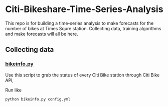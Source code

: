 # Citi-Bikeshare-Time-Series-Analysis

This repo is for building a time-series analysis to make forecasts for the number of bikes at Times Squre station. Collecting data, training algorithms and make forecasts will all be here.

## Collecting data
### [bikeinfo.py](https://pages.github.com/)

Use this script to grab the status of every Citi Bike station through Citi Bike API, 

Run like
```
python bikeinfo.py config.yml
```
